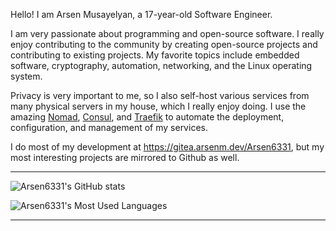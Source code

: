 Hello! I am Arsen Musayelyan, a 17-year-old Software Engineer.

I am very passionate about programming and open-source software. I really enjoy contributing to the community by creating open-source projects and contributing to existing projects. My favorite topics include embedded software, cryptography, automation, networking, and the Linux operating system.

Privacy is very important to me, so I also self-host various services from many physical servers in my house, which I really enjoy doing. I use the amazing [Nomad](https://github.com/hashicorp/nomad), [Consul](https://github.com/hashicorp/consul), and [Traefik](https://github.com/traefik/traefik) to automate the deployment, configuration, and management of my services.

I do most of my development at https://gitea.arsenm.dev/Arsen6331, but my most interesting projects are mirrored to Github as well.

---

![Arsen6331's GitHub stats](https://github-readme-stats.vercel.app/api?username=Arsen6331&theme=radical)

![Arsen6331's Most Used Languages](https://github-readme-stats.vercel.app/api/top-langs/?username=Arsen6331&hide=javascript,html,css,sass&theme=radical)

---
